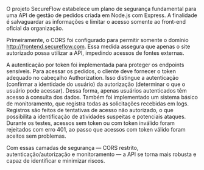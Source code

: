 O projeto SecureFlow estabelece um plano de segurança fundamental para uma API de gestão de pedidos criada em Node.js com Express. A finalidade é salvaguardar as informações e limitar o acesso somente ao front-end oficial da organização.

Primeiramente, o CORS foi configurado para permitir somente o domínio http://frontend.secureflow.com. Essa medida assegura que apenas o site autorizado possa utilizar a API, impedindo acessos de fontes externas.

A autenticação por token foi implementada para proteger os endpoints sensíveis. Para acessar os pedidos, o cliente deve fornecer o token adequado no cabeçalho Authorization. Isso distingue a autenticação (confirmar a identidade do usuário) da autorização (determinar o que o usuário pode acessar). Dessa forma, apenas usuários autenticados têm acesso à consulta dos dados.
Também foi implementado um sistema básico de monitoramento, que registra todas as solicitações recebidas em logs. Registros são feitos de tentativas de acesso não autorizado, o que possibilita a identificação de atividades suspeitas e potenciais ataques. Durante os testes, acessos sem token ou com token inválido foram rejeitados com erro 401, ao passo que acessos com token válido foram aceitos sem problemas.

Com essas camadas de segurança — CORS restrito, autenticação/autorização e monitoramento — a API se torna mais robusta e capaz de identificar e minimizar riscos.
